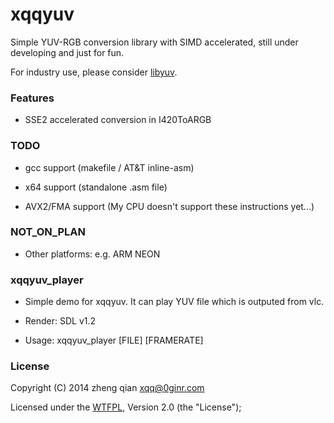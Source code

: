 xqqyuv
======
Simple YUV-RGB conversion library with SIMD accelerated, still under developing and just for fun.

For industry use, please consider [libyuv](https://code.google.com/p/libyuv/).

### Features
- SSE2 accelerated conversion in I420ToARGB

### TODO
- gcc support (makefile / AT&T inline-asm)

- x64 support (standalone .asm file)

- AVX2/FMA support (My CPU doesn't support these instructions yet...)

### NOT_ON_PLAN
- Other platforms: e.g. ARM NEON

### xqqyuv_player
- Simple demo for xqqyuv. It can play YUV file which is outputed from vlc.

- Render: SDL v1.2

- Usage: xqqyuv_player [FILE] [FRAMERATE]

### License
Copyright (C) 2014 zheng qian <xqq@0ginr.com>

Licensed under the [WTFPL](http://en.wikipedia.org/wiki/WTFPL), Version 2.0 (the "License");